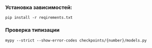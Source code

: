 ### Установка зависимостей:

```shell
pip install -r reqirements.txt
```

### Проверка типизации
```shell
mypy --strict --show-error-codes checkpoints/{number}/models.py
```
